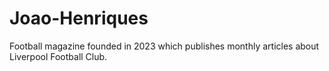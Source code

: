 # Joao-Henriques
Football magazine founded in 2023 which publishes monthly articles about Liverpool Football Club.
